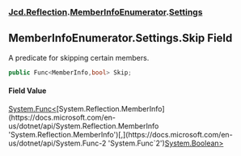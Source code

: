 ### [Jcd.Reflection](Jcd_Reflection.md 'Jcd.Reflection').[MemberInfoEnumerator](Jcd_Reflection_MemberInfoEnumerator.md 'Jcd.Reflection.MemberInfoEnumerator').[Settings](Jcd_Reflection_MemberInfoEnumerator_Settings.md 'Jcd.Reflection.MemberInfoEnumerator.Settings')
## MemberInfoEnumerator.Settings.Skip Field
A predicate for skipping certain members.  
```csharp
public Func<MemberInfo,bool> Skip;
```
#### Field Value
[System.Func&lt;](https://docs.microsoft.com/en-us/dotnet/api/System.Func-2 'System.Func`2')[System.Reflection.MemberInfo](https://docs.microsoft.com/en-us/dotnet/api/System.Reflection.MemberInfo 'System.Reflection.MemberInfo')[,](https://docs.microsoft.com/en-us/dotnet/api/System.Func-2 'System.Func`2')[System.Boolean](https://docs.microsoft.com/en-us/dotnet/api/System.Boolean 'System.Boolean')[&gt;](https://docs.microsoft.com/en-us/dotnet/api/System.Func-2 'System.Func`2')
